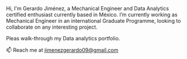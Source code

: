 Hi, I'm Gerardo Jiménez, a Mechanical Engineer and Data Analytics certified enthusiast currently based in México.
I’m currently working as Mechanical Engineer in an international Graduate Programme, looking to collaborate on any interesting project.

Pleas walk-through my Data analytics portfolio.

📫 Reach me at jimenezgerardo09@gmail.com
